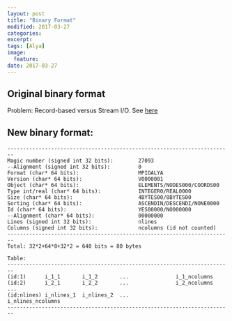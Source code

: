 ```yaml
---
layout: post
title: "Binary Format"
modified: 2017-03-27
categories: 
excerpt:
tags: [Alya]
image:
  feature:
date: 2017-03-27
---
```


## Original binary format

Problem: Record-based versus Stream I/O. See [here](http://www.star.le.ac.uk/~cgp/streamIO.html)

## New binary format:

    ------------------------------------------------------------------------
    Magic number (signed int 32 bits):        27093
    --Alignment (signed int 32 bits):         0
    Format (char* 64 bits):                   MPIOALYA
    Version (char* 64 bits):                  V0000001
    Object (char* 64 bits):                   ELEMENTS/NODES000/COORDS00
    Type int/real (char* 64 bits):            INTEGER0/REAL0000
    Size (char* 64 bits):                     4BYTES00/8BYTES00
    Sorting (char* 64 bits):                  ASCENDIN/DESCENDI/NONE0000
    Id (char* 64 bits):                       YES00000/NO000000
    --Alignment (char* 64 bits):              00000000
    Lines (signed int 32 bits):               nlines
    Columns (signed int 32 bits):             ncolumns (id not counted)
    ------------------------------------------------------------------------
    Total: 32*2+64*8+32*2 = 640 bits = 80 bytes
    
    Table:
    ------------------------------------------------------------------------
    (id:1)      i_1_1       i_1_2       ...               i_1_ncolumns
    (id:2)      i_2_1       i_2_2       ...               i_2_ncolumns
    ...
    (id:nlines) i_nlines_1  i_nlines_2  ...               i_nlines_ncolumns
    ------------------------------------------------------------------------

